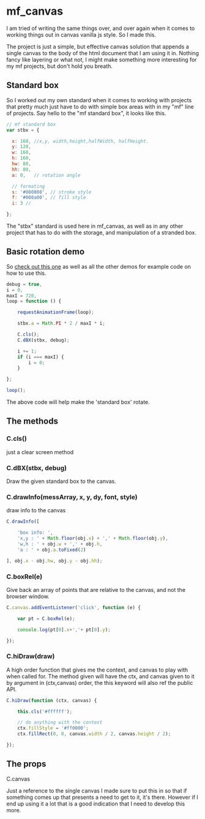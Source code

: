 # mf_canvas

I am tried of writing the same things over, and over again when it comes to working things out in canvas vanilla js style. So I made this.

The project is just a simple, but effective canvas solution that appends a single canvas to the body of the html document that I am using it in. Nothing fancy like layering or what not, I might make something more interesting for my mf projects, but don't hold you breath.

## Standard box

So I worked out my own standard when it comes to working with projects that pretty much just have to do with simple box areas with in my "mf" line of projects. Say hello to the "mf standard box", it looks like this.

```js
// mf standard box
var stbx = {

  x: 160, //x,y, width,height,halfWidth, halfHeight.
  y: 120,
  w: 160,
  h: 160,
  hw: 80,
  hh: 80,
  a: 0,   // rotation angle

  // formating
  s: '#080808', // stroke style
  f: '#008a00', // fill style
  i: 3 // 

};
```

The "stbx" standard is used here in mf_canvas, as well as in any other project that has to do with the storage, and manipulation of a stranded box.

## Basic rotation demo

So [check out this one](https://github.com/dustinpfister/mf_canvas/blob/master/demos/rotate.js) as well as all the other demos for example code on how to use this.

```js
debug = true,
i = 0,
maxI = 720,
loop = function () {

    requestAnimationFrame(loop);

    stbx.a = Math.PI * 2 / maxI * i;

    C.cls();
    C.dBX(stbx, debug);

    i += 1;
    if (i === maxI) {
        i = 0;
    }

};

loop();
```
The above code will help make the 'standard box' rotate.

## The methods

### C.cls()

just a clear screen method

### C.dBX(stbx, debug)

Draw the given standard box to the canvas.

### C.drawInfo(messArray, x, y, dy, font, style)

draw info to the canvas

```js
C.drawInfo([

    'box info: ',
    'x,y : ' + Math.floor(obj.x) + ',' + Math.floor(obj.y),
    'w,h : ' + obj.w + ',' + obj.h,
    'a : ' + obj.a.toFixed(2)

], obj.x - obj.hw, obj.y - obj.hh);
```

### C.boxRel(e)

Give back an array of points that are relative to the canvas, and not the browser window.

```js
C.canvas.addEventListener('click', function (e) {

    var pt = C.boxRel(e);

    console.log(pt[0].x+','+ pt[0].y);

});
```

### C.hiDraw(draw)

A high order function that gives me the context, and canvas to play with when called for. The method given will have the ctx, and canvas given to it by argument in (ctx,canvas) order, the this keyword will also ref the public API.

```js
C.hiDraw(function (ctx, canvas) {

    this.cls('#ffffff');

    // do anything with the context
    ctx.fillStyle = '#ff0000';
    ctx.fillRect(0, 0, canvas.width / 2, canvas.height / 2);

});
```

## The props

C.canvas

Just a reference to the single canvas I made sure to put this in so that if something comes up that presents a need to get to it, it's there. However if I end up using it a lot that is a good indication that I need to develop this more.